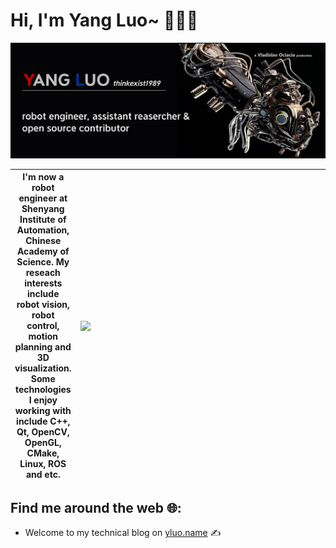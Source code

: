 # Hi, I'm Yang Luo~ :robot::man_technologist:

<img src="https://raw.githubusercontent.com/thinkexist1989/thinkexist1989/master/logo-mini.png" alt="banner that says Yang Luo  - robot engineer,assistant researcher and open source contributor">

<style>
table th:first-of-type {
    width: 20%;
}
table th:nth-of-type(2) {
    width: 30%;
}
table th:nth-of-type(3) {
    width: 50%;
}
</style>

| I'm now a robot engineer at Shenyang Institute of Automation, Chinese Academy of Science. My reseach interests include robot vision, robot control, motion planning and 3D visualization. Some technologies I enjoy working with include C++, Qt, OpenCV, OpenGL, CMake, Linux, ROS and etc. | <img align="right" width=500 src="https://github-readme-stats.vercel.app/api/top-langs/?username=thinkexist1989&layout=compact&theme=tokyonight&hide_border=true" /> | <img align="right" width=500 src="https://github-readme-stats.vercel.app/api?username=thinkexist1989&show_icons=true&icon_color=805AD5&text_color=718096&bg_color=ffffff&hide_title=true&theme=tokyonight&hide_border=true" /> |
| ----------------- | ------------------------------------------------------------ | ------------------------------------------------------------ |


## Find me around the web :globe_with_meridians::
- Welcome to my technical blog on  <a href="http://yluo.name">yluo.name</a> :writing_hand:

